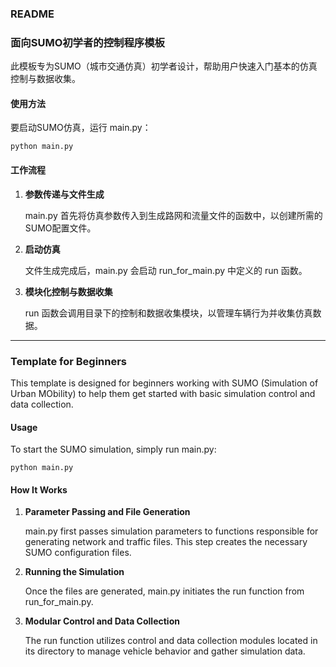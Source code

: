 ### README

### **面向SUMO初学者的控制程序模板**

此模板专为SUMO（城市交通仿真）初学者设计，帮助用户快速入门基本的仿真控制与数据收集。

#### **使用方法**

要启动SUMO仿真，运行 main.py：

```
python main.py
```

#### **工作流程**

1. **参数传递与文件生成**

   main.py 首先将仿真参数传入到生成路网和流量文件的函数中，以创建所需的SUMO配置文件。

2. **启动仿真**

   文件生成完成后，main.py 会启动 run_for_main.py 中定义的 run 函数。

3. **模块化控制与数据收集**

   run 函数会调用目录下的控制和数据收集模块，以管理车辆行为并收集仿真数据。

------

### **Template for Beginners**

This template is designed for beginners working with SUMO (Simulation of Urban MObility) to help them get started with basic simulation control and data collection.

#### **Usage**

To start the SUMO simulation, simply run main.py:

```
python main.py
```

#### **How It Works**

1. **Parameter Passing and File Generation**

   main.py first passes simulation parameters to functions responsible for generating network and traffic files. This step creates the necessary SUMO configuration files.

2. **Running the Simulation**

   Once the files are generated, main.py initiates the run function from run_for_main.py.

3. **Modular Control and Data Collection**

   The run function utilizes control and data collection modules located in its directory to manage vehicle behavior and gather simulation data.

